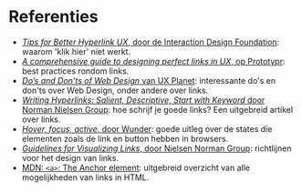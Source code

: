<!-- @license CC0-1.0 -->

# Referenties

- [_Tips for Better Hyperlink UX_, door de Interaction Design Foundation](https://www.interaction-design.org/literature/article/tips-for-better-hyperlink-ux): waarom 'klik hier' niet werkt.
- [_A comprehensive guide to designing perfect links in UX_, op Prototypr](https://blog.prototypr.io/a-guide-to-designing-perfect-links-in-ux-414558f35730): best practices rondom links.
- [_Do’s and Don’ts of Web Design_ van UX Planet](https://uxplanet.org/dos-and-don-ts-of-web-design-8c9d6a5de7c6): interessante do's en don'ts over Web Design, onder andere over links.
- [_Writing Hyperlinks: Salient, Descriptive, Start with Keyword_ door Norman Nielsen Group](https://www.nngroup.com/articles/writing-links/): hoe schrijf je goede links? Een uitgebreid artikel over links.
- [_Hover, focus, active_, door Wunder](https://wunder.io/wunderpedia/accessibility/accessible-uis/hover-focus-active/): goede uitleg over de states die elementen zoals de link en button hebben in browsers.
- [_Guidelines for Visualizing Links_, door Nielsen Norman Group](https://www.nngroup.com/articles/guidelines-for-visualizing-links/): richtlijnen voor het design van links.
- [MDN: `<a>`: The Anchor element](https://developer.mozilla.org/en-US/docs/Web/HTML/Element/a): uitgebreid overzicht van alle mogelijkheden van links in HTML.
